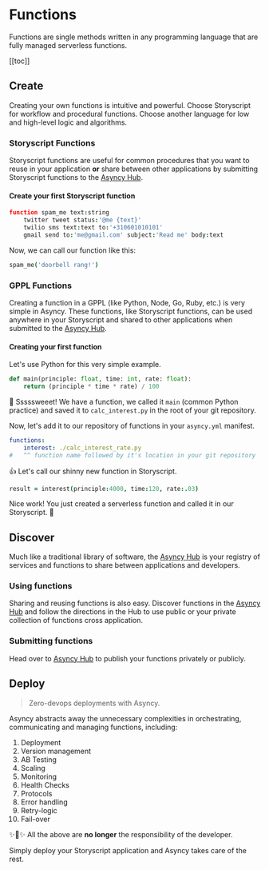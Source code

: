 # Functions

Functions are single methods written in any programming language that are fully managed serverless functions.

[[toc]]

## Create

Creating your own functions is intuitive and powerful. Choose Storyscript for workflow and procedural functions. Choose another language for low and high-level logic and algorithms. 

### Storyscript Functions

Storyscript functions are useful for common procedures that you want to reuse in your application **or** share between other applications by submitting Storyscript functions to the [Asyncy Hub](https://hub.asyncy.com).

####  Create your first Storyscript function

```coffee
function spam_me text:string
    twitter tweet status:'@me {text}'
    twilio sms text:text to:'+310601010101'
    gmail send to:'me@gmail.com' subject:'Read me' body:text
```

Now, we can call our function like this:

```coffee
spam_me('doorbell rang!')
```

### GPPL Functions

Creating a function in a GPPL (like Python, Node, Go, Ruby, etc.) is very simple in Asyncy.
These functions, like Storyscript functions, can be used anywhere in your Storyscript and shared to other applications when submitted to the [Asyncy Hub](https://hub.asyncy.com).

#### Creating your first function

Let's use Python for this very simple example.

```python
def main(principle: float, time: int, rate: float):
    return (principle * time * rate) / 100
```

:snake: Sssssweeet! We have a function, we called it `main` (common Python practice) and saved it to `calc_interest.py` in the root of your git repository.

Now, let's add it to our repository of functions in your `asyncy.yml` manifest.

```yaml
functions:
    interest: ./calc_interest_rate.py
#   ^^ function name followed by it's location in your git repository
```

:thumbsup: Let's call our shinny new function in Storyscript. 

```coffee
result = interest(principle:4000, time:120, rate:.03)
```

Nice work! You just created a serverless function and called it in our Storyscript. :clap:

## Discover

Much like a traditional library of software, the [Asyncy Hub](https://hub.asyncy.com) is your registry of services and functions to share between applications and developers.

### Using functions

Sharing and reusing functions is also easy. Discover functions in the [Asyncy Hub](https://hub.asyncy.com) and follow the directions in the Hub to use public or your private collection of functions cross application.

### Submitting functions

Head over to [Asyncy Hub](https://hub.asyncy.com) to publish your functions privately or publicly.

## Deploy

> Zero-devops deployments with Asyncy.

Asyncy abstracts away the unnecessary complexities in orchestrating, communicating and managing functions, including:

1. Deployment
1. Version management
1. AB Testing
1. Scaling
1. Monitoring
1. Health Checks
1. Protocols
1. Error handling
1. Retry-logic
1. Fail-over

:sparkles::cake::sparkles: All the above are **no longer** the responsibility of the developer.

Simply deploy your Storyscript application and Asyncy takes care of the rest.